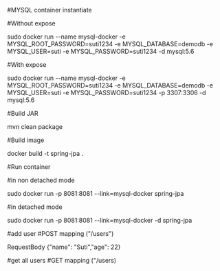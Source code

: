 #MYSQL container instantiate

#Without expose

sudo docker run --name mysql-docker -e MYSQL_ROOT_PASSWORD=suti1234 -e MYSQL_DATABASE=demodb -e MYSQL_USER=suti -e MYSQL_PASSWORD=suti1234 -d mysql:5.6

#With expose

sudo docker run --name mysql-docker -e MYSQL_ROOT_PASSWORD=suti1234 -e MYSQL_DATABASE=demodb -e MYSQL_USER=suti -e MYSQL_PASSWORD=suti1234 -p 3307:3306 -d mysql:5.6

#Build JAR

mvn clean package

#Build image

docker build -t spring-jpa .

#Run container

#in non detached mode

sudo docker run -p 8081:8081 --link=mysql-docker spring-jpa

#in detached mode

sudo docker run -p 8081:8081 --link=mysql-docker -d spring-jpa

#add user
#POST mapping ("/users")

RequestBody
{"name": "Suti","age": 22}

#get all users
#GET mapping ("/users)
